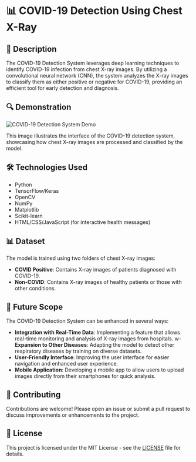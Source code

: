# 📊 COVID-19 Detection Using Chest X-Ray

## 📝 Description

The COVID-19 Detection System leverages deep learning techniques to identify COVID-19 infection from chest X-ray images. By utilizing a convolutional neural network (CNN), the system analyzes the X-ray images to classify them as either positive or negative for COVID-19, providing an efficient tool for early detection and diagnosis.

## 🔍 Demonstration

![COVID-19 Detection System Demo](https://raw.githubusercontent.com/yourusername/your-repository/main/covid_detection_demo.jpg)

This image illustrates the interface of the COVID-19 detection system, showcasing how chest X-ray images are processed and classified by the model.

## 🛠️ Technologies Used

- Python
- TensorFlow/Keras
- OpenCV
- NumPy
- Matplotlib
- Scikit-learn
- HTML/CSS/JavaScript (for interactive health messages)

## 📊 Dataset

The model is trained using two folders of chest X-ray images:
- **COVID Positive**: Contains X-ray images of patients diagnosed with COVID-19.
- **Non-COVID**: Contains X-ray images of healthy patients or those with other conditions.

## 🚀 Future Scope

The COVID-19 Detection System can be enhanced in several ways:
- **Integration with Real-Time Data**: Implementing a feature that allows real-time monitoring and analysis of X-ray images from hospitals.
w- **Expansion to Other Diseases**: Adapting the model to detect other respiratory diseases by training on diverse datasets.
- **User-Friendly Interface**: Improving the user interface for easier navigation and enhanced user experience.
- **Mobile Application**: Developing a mobile app to allow users to upload images directly from their smartphones for quick analysis.

## 🤝 Contributing

Contributions are welcome! Please open an issue or submit a pull request to discuss improvements or enhancements to the project.

## 📄 License

This project is licensed under the MIT License - see the [LICENSE](LICENSE) file for details.

